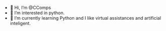 - 👋 Hi, I’m @CComps
- 👀 I’m interested in python.
- 🌱 I’m currently learning Python and I like virtual assistances and artificial inteligent.

<!---
CComps/CComps is a ✨ special ✨ repository because its `README.md` (this file) appears on your GitHub profile.
You can click the Preview link to take a look at your changes.
--->
